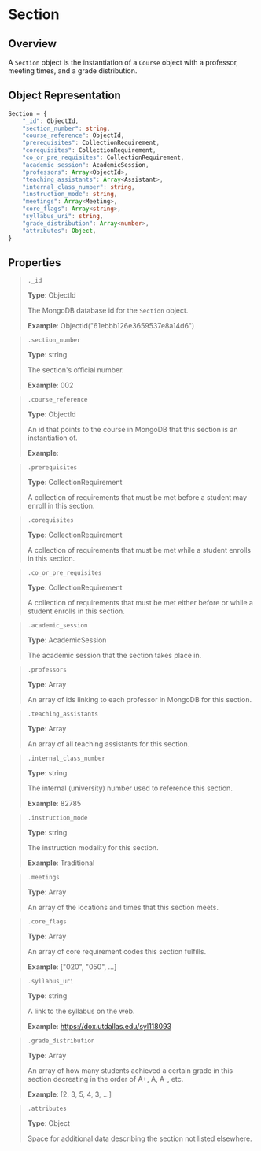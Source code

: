 # Section
## Overview

A `Section` object is the instantiation of a `Course` object with a professor, meeting times, and a grade distribution.

## Object Representation
```ts
Section = {
    "_id": ObjectId,
    "section_number": string,
    "course_reference": ObjectId,
    "prerequisites": CollectionRequirement,
    "corequisites": CollectionRequirement,
    "co_or_pre_requisites": CollectionRequirement,
    "academic_session": AcademicSession,
    "professors": Array<ObjectId>,
    "teaching_assistants": Array<Assistant>,
    "internal_class_number": string,
    "instruction_mode": string,
    "meetings": Array<Meeting>,
    "core_flags": Array<string>,
    "syllabus_uri": string,
    "grade_distribution": Array<number>,
    "attributes": Object,
}
```

## Properties
> `._id`
> 
> **Type**: ObjectId
> 
> The MongoDB database id for the `Section` object.
>
> **Example**: ObjectId("61ebbb126e3659537e8a14d6")

> `.section_number`
> 
> **Type**: string
> 
> The section's official number.
> 
> **Example**: 002

> `.course_reference`
> 
> **Type**: ObjectId
> 
> An id that points to the course in MongoDB that this section is an instantiation of.
> 
> **Example**:

> `.prerequisites`
>
> **Type**: CollectionRequirement
>
> A collection of requirements that must be met before a student may enroll in this section.

> `.corequisites`
>
> **Type**: CollectionRequirement
>
> A collection of requirements that must be met while a student enrolls in this section.

> `.co_or_pre_requisites`
> 
> **Type**: CollectionRequirement
> 
> A collection of requirements that must be met either before or while a student enrolls in this section.

> `.academic_session`
> 
> **Type**: AcademicSession
> 
> The academic session that the section takes place in.

> `.professors`
> 
> **Type**: Array<ObjectId>
> 
> An array of ids linking to each professor in MongoDB for this section.

> `.teaching_assistants`
> 
> **Type**: Array<Assistant>
> 
> An array of all teaching assistants for this section.

> `.internal_class_number`
> 
> **Type**: string
> 
> The internal (university) number used to reference this section.
> 
> **Example**: 82785

> `.instruction_mode`
> 
> **Type**: string
> 
> The instruction modality for this section.
> 
> **Example**: Traditional

> `.meetings`
> 
> **Type**: Array<Meeting>
> 
> An array of the locations and times that this section meets.

> `.core_flags`
> 
> **Type**: Array<string>
> 
> An array of core requirement codes this section fulfills. 
>
> **Example**: ["020", "050", ...]

> `.syllabus_uri`
> 
> **Type**: string
> 
> A link to the syllabus on the web.
> 
> **Example**: https://dox.utdallas.edu/syl118093

> `.grade_distribution`
> 
> **Type**: Array<number>
> 
> An array of how many students achieved a certain grade in this section decreating in the order of A+, A, A-, etc.
> 
> **Example**: [2, 3, 5, 4, 3, ...]

> `.attributes`
> 
> **Type**: Object
> 
> Space for additional data describing the section not listed elsewhere.
